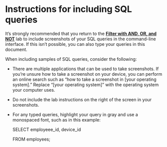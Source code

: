 # Instructions for including SQL queries

It’s strongly recommended that you return to the [**Filter with AND, OR, and NOT**](https://www.coursera.org/learn/linux-and-sql/ungradedLti/wVReS/activity-filter-with-and-or-and-not) lab to include screenshots of your SQL queries in the command-line interface. If this isn’t possible, you can also type your queries in this document. 

When including samples of SQL queries, consider the following:

* There are multiple applications that can be used to take screenshots. If you’re unsure how to take a screenshot on your device, you can perform an online search such as “how to take a screenshot in \[your operating system\].” Replace “\[your operating system\]” with the operating system your computer uses. 

* Do not include the lab instructions on the right of the screen in your screenshots. 

* For any typed queries, highlight your query in gray and use a monospaced font, such as in this example: 

  SELECT employeee\_id, device\_id

  FROM employees;


